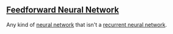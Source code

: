 ## [Feedforward Neural Network](#feedforward-neural-network)

Any kind of [neural network](#neural-network) that isn't a [recurrent neural network](#recurrent-neural-network).

